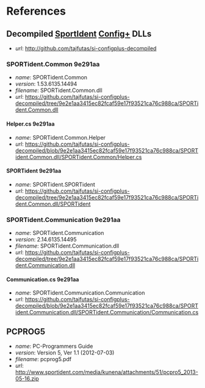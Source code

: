 References
==========

## Decompiled [SportIdent]&#8203; [Config+] DLLs

* _url_: <http://github.com/tajfutas/si-configplus-decompiled>

### SPORTident.Common 9e291aa

* _name_: SPORTident.Common
* _version_: 1.53.6135.14494
* _filename_: SPORTident.Common.dll
* _url_: <https://github.com/tajfutas/si-configplus-decompiled/tree/9e2e1aa3415ec82fcaf59e17f93521ca76c988ca/SPORTident.Common.dll>

#### Helper.cs 9e291aa

* _name_: SPORTident.Common.Helper
* _url_: <https://github.com/tajfutas/si-configplus-decompiled/blob/9e2e1aa3415ec82fcaf59e17f93521ca76c988ca/SPORTident.Common.dll/SPORTident.Common/Helper.cs>

#### SPORTident 9e291aa

* _name_: SPORTident.SPORTident
* _url_: <https://github.com/tajfutas/si-configplus-decompiled/tree/9e2e1aa3415ec82fcaf59e17f93521ca76c988ca/SPORTident.Common.dll/SPORTident>

### SPORTident.Communication 9e291aa

* _name_: SPORTident.Communication
* _version_: 2.14.6135.14495
* _filename_: SPORTident.Communication.dll
* _url_: <https://github.com/tajfutas/si-configplus-decompiled/tree/9e2e1aa3415ec82fcaf59e17f93521ca76c988ca/SPORTident.Communication.dll>

#### Communication.cs 9e291aa

* _name_: SPORTident.Communication.Communication
* _url_: <https://github.com/tajfutas/si-configplus-decompiled/blob/9e2e1aa3415ec82fcaf59e17f93521ca76c988ca/SPORTident.Communication.dll/SPORTident.Communication/Communication.cs>

## PCPROG5

* _name_: PC-Programmers Guide
* _version_: Version 5, Ver 1.1 (2012-07-03)
* _filename_: pcprog5.pdf
* _url_: <http://www.sportident.com/media/kunena/attachments/51/pcpro5_2013-05-16.zip>




[SportIdent]: //www.sportident.com
[Config+]: //www.sportident.com/products/96-software/156-sportident-config-plus.html

